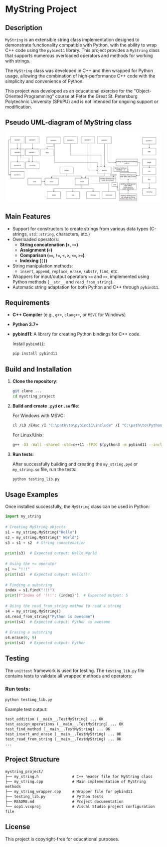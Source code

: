 # MyString Project

## Description
`MyString` is an extensible string class implementation designed to demonstrate functionality compatible with Python, with the ability to wrap C++ code using the `pybind11` library. This project provides a `MyString` class that supports numerous overloaded operators and methods for working with strings.

The `MyString` class was developed in C++ and then wrapped for Python usage, allowing the combination of high-performance C++ code with the simplicity and convenience of Python.

This project was developed as an educational exercise for the "Object-Oriented Programming" course at Peter the Great St. Petersburg Polytechnic University (SPbPU) and is not intended for ongoing support or modification.

## Pseudo UML-diagram of MyString class
![Pseudo UML-diagram of MyString class](Screenshot.png)

## Main Features
- Support for constructors to create strings from various data types (C-strings, `std::string`, characters, etc.)
- Overloaded operators:
  - **String concatenation (`+`, `+=`)**
  - **Assignment (`=`)**
  - **Comparison (`==`, `!=`, `<`, `>`, `<=`, `>=`)**
  - **Indexing (`[]`)**
- String manipulation methods:
  - `insert`, `append`, `replace`, `erase`, `substr`, `find`, etc.
- Wrappers for input/output operators `<<` and `>>`, implemented using Python methods (`__str__` and `read_from_string`).
- Automatic string adaptation for both Python and C++ through `pybind11`.

## Requirements
- **C++ Compiler** (e.g., `g++`, `clang++`, or `MSVC` for Windows)
- **Python 3.7+**
- **pybind11**: A library for creating Python bindings for C++ code.
  
  Install `pybind11`:
  ```bash
  pip install pybind11
  ```

## Build and Installation
1. **Clone the repository**:
   ```bash
   git clone ...
   cd mystring_project
   ```

2. **Build and create `.pyd` or `.so` file**:
   
   For Windows with MSVC:
   ```bash
   cl /LD /EHsc /I "C:\path\to\pybind11\include" /I "C:\path\to\Python\Include" my_string_wrapper.cpp my_string.cpp /link /LIBPATH:"C:\path\to\Python\libs" python311.lib /OUT:my_string.pyd
   ```
   
   For Linux/Unix:
   ```bash
   g++ -O3 -Wall -shared -std=c++11 -fPIC $(python3 -m pybind11 --includes) my_string.cpp my_string_wrapper.cpp -o my_string$(python3-config --extension-suffix)
   ```

3. **Run tests**:
   
   After successfully building and creating the `my_string.pyd` or `my_string.so` file, run the tests:
   ```bash
   python testing_lib.py
   ```

## Usage Examples
Once installed successfully, the `MyString` class can be used in Python:

```python
import my_string

# Creating MyString objects
s1 = my_string.MyString("Hello")
s2 = my_string.MyString(" World")
s3 = s1 + s2  # String concatenation

print(s3)  # Expected output: Hello World

# Using the += operator
s1 += "!!!"
print(s1)  # Expected output: Hello!!!

# Finding a substring
index = s1.find("!!!")
print(f"Index of '!!!': {index}")  # Expected output: 5

# Using the read_from_string method to read a string
s4 = my_string.MyString()
s4.read_from_string("Python is awesome")
print(s4)  # Expected output: Python is awesome

# Erasing a substring
s4.erase(6, 9)
print(s4)  # Expected output: Python
```

## Testing
The `unittest` framework is used for testing. The `testing_lib.py` file contains tests to validate all wrapped methods and operators:

### Run tests:
```bash
python testing_lib.py
```

Example test output:
```
test_addition (__main__.TestMyString) ... OK
test_assign_operations (__main__.TestMyString) ... OK
test_find_method (__main__.TestMyString) ... OK
test_insert_and_erase (__main__.TestMyString) ... OK
test_read_from_string (__main__.TestMyString) ... OK
...
```

## Project Structure
```
mystring_project/
├── my_string.h               # C++ header file for MyString class
├── my_string.cpp             # Main implementation of MyString methods
├── my_string_wrapper.cpp     # Wrapper file for pybind11
├── testing_lib.py            # Python tests
├── README.md                 # Project documentation
└── oop1.vcxproj              # Visual Studio project configuration file
```

## License
This project is copyright-free for educational purposes.

